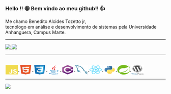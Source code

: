 ### Hello !! 😁 Bem vindo ao meu github!! 👍
Me chamo Benedito Alcides Tozetto jr,<br> 
tecnólogo em análise e desenvolvimento de sistemas 
pela Universidade Anhanguera, Campus Marte.


<hr>
<div>
      <a href="https://github.com/BeneditoTozetto">
      <img height="160em" src="https://github-readme-stats.vercel.app/api?username=BeneditoTozetto&show_icons=true&theme=react&include_all_commits=true&count_private=true"/>
      <img height="160em" src="https://github-readme-stats.vercel.app/api/top-langs/?username=BeneditoTozetto&layout=compact&langs_count=7&theme=react"/>
            
      
  <hr>
<div style="display: inline_block"><br>
  <img align="center" alt="Js" height="30" width="40" src="https://raw.githubusercontent.com/devicons/devicon/master/icons/javascript/javascript-plain.svg">
  <img align="center" alt="HTML" height="30" width="40" src="https://raw.githubusercontent.com/devicons/devicon/master/icons/html5/html5-original.svg">
  <img align="center" alt="CSS" height="30" width="40" src="https://raw.githubusercontent.com/devicons/devicon/master/icons/css3/css3-original.svg">
  <img align="center" alt="Python" height="30" width="40" src="https://raw.githubusercontent.com/devicons/devicon/master/icons/java/java-original.svg">
  <img align="center" alt="Csharp" height="30" width="40" src="https://raw.githubusercontent.com/devicons/devicon/master/icons/csharp/csharp-original.svg">
  <img align="center" alt="Mysql" height="30" width="40" src="https://raw.githubusercontent.com/devicons/devicon/master/icons/mysql/mysql-original.svg">
   <img align="center" alt="React" height="30" width="40" src="https://raw.githubusercontent.com/devicons/devicon/master/icons/react/react-original.svg">
   <img align="center" alt="Python" height="30" width="40" src="https://raw.githubusercontent.com/devicons/devicon/master/icons/python/python-original.svg">
   <img align="center" alt="Spring" height="30" width="40" src="https://raw.githubusercontent.com/devicons/devicon/master/icons/spring/spring-original.svg">
   <img align="center" alt="Wordpress" height="30" width="40" src="https://raw.githubusercontent.com/devicons/devicon/master/icons/wordpress/wordpress-original.svg">
  
  <hr>
</div>
  <div>
  <a href="https://www.linkedin.com/in/benedito-alcides-tozetto-júnior-810482164" target="_blank"><img src="https://img.shields.io/badge/-LinkedIn-%230077B5?style=for-the-badge&logo=linkedin&logoColor=white" target="_blank"></a>
  </div>
          

            
